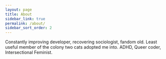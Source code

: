 ```yaml
---
layout: page
title: About
sidebar_link: true
permalink: /about/
sidebar_sort_order: 2
---
```


Constantly improving developer, recovering sociologist, fandom old. Least useful member of the colony two cats adopted me into. ADHD, Queer coder,  Intersectional Feminist.
